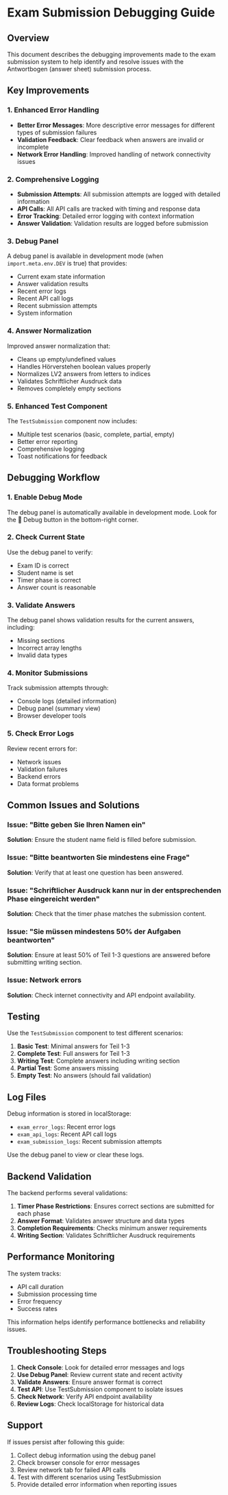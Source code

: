 # Exam Submission Debugging Guide

## Overview

This document describes the debugging improvements made to the exam submission system to help identify and resolve issues with the Antwortbogen (answer sheet) submission process.

## Key Improvements

### 1. Enhanced Error Handling

- **Better Error Messages**: More descriptive error messages for different types of submission failures
- **Validation Feedback**: Clear feedback when answers are invalid or incomplete
- **Network Error Handling**: Improved handling of network connectivity issues

### 2. Comprehensive Logging

- **Submission Attempts**: All submission attempts are logged with detailed information
- **API Calls**: All API calls are tracked with timing and response data
- **Error Tracking**: Detailed error logging with context information
- **Answer Validation**: Validation results are logged before submission

### 3. Debug Panel

A debug panel is available in development mode (when `import.meta.env.DEV` is true) that provides:

- Current exam state information
- Answer validation results
- Recent error logs
- Recent API call logs
- Recent submission attempts
- System information

### 4. Answer Normalization

Improved answer normalization that:

- Cleans up empty/undefined values
- Handles Hörverstehen boolean values properly
- Normalizes LV2 answers from letters to indices
- Validates Schriftlicher Ausdruck data
- Removes completely empty sections

### 5. Enhanced Test Component

The `TestSubmission` component now includes:

- Multiple test scenarios (basic, complete, partial, empty)
- Better error reporting
- Comprehensive logging
- Toast notifications for feedback

## Debugging Workflow

### 1. Enable Debug Mode

The debug panel is automatically available in development mode. Look for the 🐛 Debug button in the bottom-right corner.

### 2. Check Current State

Use the debug panel to verify:
- Exam ID is correct
- Student name is set
- Timer phase is correct
- Answer count is reasonable

### 3. Validate Answers

The debug panel shows validation results for the current answers, including:
- Missing sections
- Incorrect array lengths
- Invalid data types

### 4. Monitor Submissions

Track submission attempts through:
- Console logs (detailed information)
- Debug panel (summary view)
- Browser developer tools

### 5. Check Error Logs

Review recent errors for:
- Network issues
- Validation failures
- Backend errors
- Data format problems

## Common Issues and Solutions

### Issue: "Bitte geben Sie Ihren Namen ein"
**Solution**: Ensure the student name field is filled before submission.

### Issue: "Bitte beantworten Sie mindestens eine Frage"
**Solution**: Verify that at least one question has been answered.

### Issue: "Schriftlicher Ausdruck kann nur in der entsprechenden Phase eingereicht werden"
**Solution**: Check that the timer phase matches the submission content.

### Issue: "Sie müssen mindestens 50% der Aufgaben beantworten"
**Solution**: Ensure at least 50% of Teil 1-3 questions are answered before submitting writing section.

### Issue: Network errors
**Solution**: Check internet connectivity and API endpoint availability.

## Testing

Use the `TestSubmission` component to test different scenarios:

1. **Basic Test**: Minimal answers for Teil 1-3
2. **Complete Test**: Full answers for Teil 1-3
3. **Writing Test**: Complete answers including writing section
4. **Partial Test**: Some answers missing
5. **Empty Test**: No answers (should fail validation)

## Log Files

Debug information is stored in localStorage:

- `exam_error_logs`: Recent error logs
- `exam_api_logs`: Recent API call logs
- `exam_submission_logs`: Recent submission attempts

Use the debug panel to view or clear these logs.

## Backend Validation

The backend performs several validations:

1. **Timer Phase Restrictions**: Ensures correct sections are submitted for each phase
2. **Answer Format**: Validates answer structure and data types
3. **Completion Requirements**: Checks minimum answer requirements
4. **Writing Section**: Validates Schriftlicher Ausdruck requirements

## Performance Monitoring

The system tracks:
- API call duration
- Submission processing time
- Error frequency
- Success rates

This information helps identify performance bottlenecks and reliability issues.

## Troubleshooting Steps

1. **Check Console**: Look for detailed error messages and logs
2. **Use Debug Panel**: Review current state and recent activity
3. **Validate Answers**: Ensure answer format is correct
4. **Test API**: Use TestSubmission component to isolate issues
5. **Check Network**: Verify API endpoint availability
6. **Review Logs**: Check localStorage for historical data

## Support

If issues persist after following this guide:

1. Collect debug information using the debug panel
2. Check browser console for error messages
3. Review network tab for failed API calls
4. Test with different scenarios using TestSubmission
5. Provide detailed error information when reporting issues